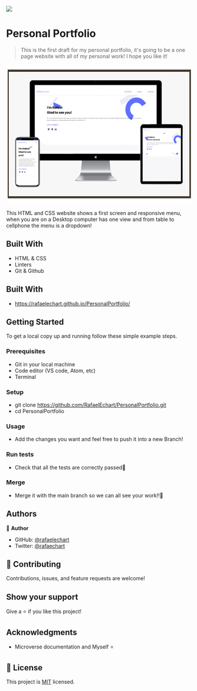 ![](https://img.shields.io/badge/Microverse-blueviolet)

# Personal Portfolio

> This is the first draft for my personal portfolio, it's going to be a one page website with all of my personal work! I hope you like it!

![screenshot](./assets/app_screenshot.png)

This HTML and CSS website shows a first screen and responsive menu, when you are on a Desktop computer has one view and from table to cellphone the menu is a dropdown!

## Built With

- HTML & CSS
- Linters
- Git & Github

## Built With

- https://rafaelechart.github.io/PersonalPortfolio/

## Getting Started

To get a local copy up and running follow these simple example steps.

### Prerequisites

- Git in your local machine
- Code editor (VS code, Atom, etc)
- Terminal

### Setup

- git clone https://github.com/RafaelEchart/PersonalPortfolio.git
- cd PersonalPortfolio

### Usage

- Add the changes you want and feel free to push it into a new Branch!

### Run tests

- Check that all the tests are correctly passed🤝

### Merge

- Merge it with the main branch so we can all see your work!!🤝



## Authors

👤 **Author**

- GitHub: [@rafaelechart](https://github.com/rafaelechart)
- Twitter: [@rafaechart](https://twitter.com/rafaechart)



## 🤝 Contributing

Contributions, issues, and feature requests are welcome!


## Show your support

Give a ⭐️ if you like this project!

## Acknowledgments

- Microverse documentation and Myself ⭐️

## 📝 License

This project is [MIT](./MIT.md) licensed.
